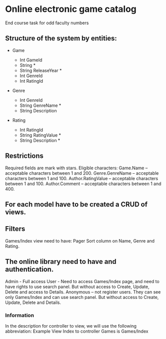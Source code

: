 # Online electronic game catalog
End course task for odd faculty numbers



## Structure of the system by entities:

- Game
  - Int GameId
  - String  *
  - String ReleaseYear *
  - Int GenreId
  - Int RatingId

- Genre
  - Int GenreId
  - String GenreName *
  - String Description

- Rating
  - Int RatingId
  - String RatingValue *
  - String Description *



## Restrictions
Required fields are mark with stars.
Eligible characters:
Game.Name – acceptable characters between 1 and 200.
Genre.GenreName – acceptable characters between 1 and 100.
Author.RatingValue – acceptable characters between 1 and 100.
Author.Comment – acceptable characters between 1 and 400.



## For each model have to be created a CRUD of views.



## Filters
Games/Index view need to have:
Pager
Sort column on Name, Genre and Rating.



## The online library need to have and authentication.
Admin - Full access
User - Need to access Games/Index page, and need to have rights to use search panel. But without access to Create, Update, Delete and access to Details.
Anonymous – not register users. They can see only Games/Index and can use search panel. But without access to Create, Update, Delete and Details.



### Information
In the description for controller to view, we will use the following abbreviation:
Example
View Index to controller Games is Games/Index
